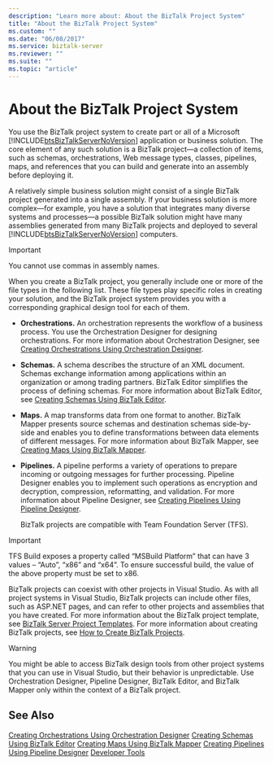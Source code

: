 ```yaml
---
description: "Learn more about: About the BizTalk Project System"
title: "About the BizTalk Project System"
ms.custom: ""
ms.date: "06/08/2017"
ms.service: biztalk-server
ms.reviewer: ""
ms.suite: ""
ms.topic: "article"
---
```

# About the BizTalk Project System
You use the BizTalk project system to create part or all of a Microsoft [!INCLUDE[btsBizTalkServerNoVersion](../includes/btsbiztalkservernoversion-md.md)] application or business solution. The core element of any such solution is a BizTalk project—a collection of items, such as schemas, orchestrations, Web message types, classes, pipelines, maps, and references that you can build and generate into an assembly before deploying it.

 A relatively simple business solution might consist of a single BizTalk project generated into a single assembly. If your business solution is more complex—for example, you have a solution that integrates many diverse systems and processes—a possible BizTalk solution might have many assemblies generated from many BizTalk projects and deployed to several [!INCLUDE[btsBizTalkServerNoVersion](../includes/btsbiztalkservernoversion-md.md)] computers.

> [!IMPORTANT]
>  You cannot use commas in assembly names.

 When you create a BizTalk project, you generally include one or more of the file types in the following list. These file types play specific roles in creating your solution, and the BizTalk project system provides you with a corresponding graphical design tool for each of them.

- **Orchestrations.** An orchestration represents the workflow of a business process. You use the Orchestration Designer for designing orchestrations. For more information about Orchestration Designer, see [Creating Orchestrations Using Orchestration Designer](../core/creating-orchestrations-using-orchestration-designer.md).

- **Schemas.** A schema describes the structure of an XML document. Schemas exchange information among applications within an organization or among trading partners. BizTalk Editor simplifies the process of defining schemas. For more information about BizTalk Editor, see [Creating Schemas Using BizTalk Editor](../core/creating-schemas-using-biztalk-editor.md).

- **Maps.** A map transforms data from one format to another. BizTalk Mapper presents source schemas and destination schemas side-by-side and enables you to define transformations between data elements of different messages. For more information about BizTalk Mapper, see [Creating Maps Using BizTalk Mapper](../core/creating-maps-using-biztalk-mapper.md).

- **Pipelines.** A pipeline performs a variety of operations to prepare incoming or outgoing messages for further processing. Pipeline Designer enables you to implement such operations as encryption and decryption, compression, reformatting, and validation. For more information about Pipeline Designer, see [Creating Pipelines Using Pipeline Designer](../core/creating-pipelines-using-pipeline-designer.md).

  BizTalk projects are compatible with Team Foundation Server (TFS).

> [!IMPORTANT]
>  TFS Build exposes a property called “MSBuild Platform” that can have 3 values – “Auto”, “x86” and “x64”. To ensure successful build, the value of the above property must be set to x86.

 BizTalk projects can coexist with other projects in Visual Studio. As with all project systems in Visual Studio, BizTalk projects can include other files, such as ASP.NET pages, and can refer to other projects and assemblies that you have created. For more information about the BizTalk project template, see [BizTalk Server Project Templates](../core/biztalk-server-project-templates.md). For more information about creating BizTalk projects, see [How to Create BizTalk Projects](../core/how-to-create-biztalk-projects.md).

> [!WARNING]
>  You might be able to access BizTalk design tools from other project systems that you can use in Visual Studio, but their behavior is unpredictable. Use Orchestration Designer, Pipeline Designer, BizTalk Editor, and BizTalk Mapper only within the context of a BizTalk project.

## See Also
 [Creating Orchestrations Using Orchestration Designer](../core/creating-orchestrations-using-orchestration-designer.md)
 [Creating Schemas Using BizTalk Editor](../core/creating-schemas-using-biztalk-editor.md)
 [Creating Maps Using BizTalk Mapper](../core/creating-maps-using-biztalk-mapper.md)
 [Creating Pipelines Using Pipeline Designer](../core/creating-pipelines-using-pipeline-designer.md)
 [Developer Tools](../core/developer-tools.md)
